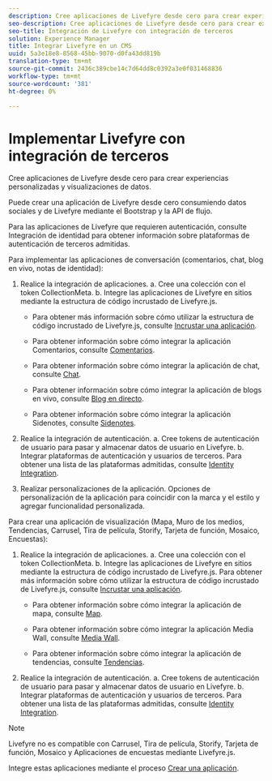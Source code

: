 ```yaml
---
description: Cree aplicaciones de Livefyre desde cero para crear experiencias personalizadas y visualizaciones de datos.
seo-description: Cree aplicaciones de Livefyre desde cero para crear experiencias personalizadas y visualizaciones de datos.
seo-title: Integración de Livefyre con integración de terceros
solution: Experience Manager
title: Integrar Livefyre en un CMS
uuid: 5a3e18e8-8568-45bb-9070-d0fa43dd819b
translation-type: tm+mt
source-git-commit: 2436c389cbe14c7d64dd8c0392a3e0f031468836
workflow-type: tm+mt
source-wordcount: '381'
ht-degree: 0%

---
```



# Implementar Livefyre con integración de terceros

Cree aplicaciones de Livefyre desde cero para crear experiencias personalizadas y visualizaciones de datos.

Puede crear una aplicación de Livefyre desde cero consumiendo datos sociales y de Livefyre mediante el Bootstrap y la API de flujo.

Para las aplicaciones de Livefyre que requieren autenticación, consulte Integración de identidad para obtener información sobre plataformas de autenticación de terceros admitidas.

Para implementar las aplicaciones de conversación (comentarios, chat, blog en vivo, notas de identidad):

1. Realice la integración de aplicaciones.
a. Cree una colección con el token CollectionMeta.
b. Integre las aplicaciones de Livefyre en sitios mediante la estructura de código incrustado de Livefyre.js.

   * Para obtener más información sobre cómo utilizar la estructura de código incrustado de Livefyre.js, consulte [Incrustar una aplicación](/help/implementation/c-getting-started/c-implementation-process/c-using-livefyre.js-to-create-customize-and-use-apps-on-your-site.md).

   * Para obtener información sobre cómo integrar la aplicación Comentarios, consulte [Comentarios](/help/using/c-about-apps/c-comments/c-comments.md).

   * Para obtener información sobre cómo integrar la aplicación de chat, consulte [Chat](/help/using/c-about-apps/c-chat-app/c-chat-app.md).

   * Para obtener información sobre cómo integrar la aplicación de blogs en vivo, consulte [Blog en directo](/help/using/c-about-apps/c-liveblog-app/c-liveblog-app.md).

   * Para obtener información sobre cómo integrar la aplicación Sidenotes, consulte [Sidenotes](/help/using/c-about-apps/c-sidenotes-app/c-sidenotes-app.md).

1. Realice la integración de autenticación.
a. Cree tokens de autenticación de usuario para pasar y almacenar datos de usuario en Livefyre.
b. Integrar plataformas de autenticación y usuarios de terceros. Para obtener una lista de las plataformas admitidas, consulte [Identity Integration](/help/implementation/t-about-identity-integration/t-about-identity-integration.md).

1. Realizar personalizaciones de la aplicación. Opciones de personalización de la aplicación para coincidir con la marca y el estilo y agregar funcionalidad personalizada.

Para crear una aplicación de visualización (Mapa, Muro de los medios, Tendencias, Carrusel, Tira de película, Storify, Tarjeta de función, Mosaico, Encuestas):

1. Realice la integración de aplicaciones.
a. Cree una colección con el token CollectionMeta.
b. Integre las aplicaciones de Livefyre en sitios mediante la estructura de código incrustado de Livefyre.js. Para obtener más información sobre cómo utilizar la estructura de código incrustado de Livefyre.js, consulte [Incrustar una aplicación](/help/implementation/c-getting-started/c-implementation-process/c-using-livefyre.js-to-create-customize-and-use-apps-on-your-site.md).

   * Para obtener información sobre cómo integrar la aplicación de mapa, consulte [Map](/help/using/c-about-apps/c-map-app/c-map-app.md).

   * Para obtener información sobre cómo integrar la aplicación Media Wall, consulte [Media Wall](/help/using/c-about-apps/c-media-wall-app/c-media-wall-app.md).

   * Para obtener información sobre cómo integrar la aplicación de tendencias, consulte [Tendencias](/help/using/c-about-apps/c-trending-app/c-trending-app.md).

1. Realice la integración de autenticación.
a. Cree tokens de autenticación de usuario para pasar y almacenar datos de usuario en Livefyre.
b. Integrar plataformas de autenticación y usuarios de terceros. Para obtener una lista de las plataformas admitidas, consulte [Identity Integration](/help/implementation/t-about-identity-integration/t-about-identity-integration.md).

>[!NOTE]
>
>Livefyre no es compatible con Carrusel, Tira de película, Storify, Tarjeta de función, Mosaico y Aplicaciones de encuestas mediante Livefyre.js.

Integre estas aplicaciones mediante el proceso [Crear una aplicación](/help/using/c-about-apps/c-create-an-app.md).